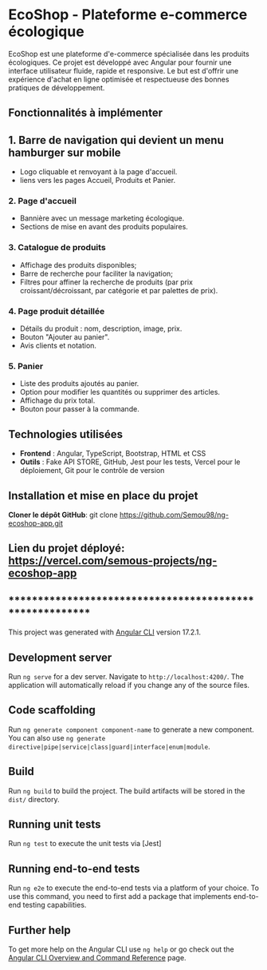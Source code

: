 # EcoShop - Plateforme e-commerce écologique

EcoShop est une plateforme d'e-commerce spécialisée dans les produits écologiques. Ce projet est développé avec Angular pour fournir une interface utilisateur fluide, rapide et responsive. Le but est d'offrir une expérience d'achat en ligne optimisée et respectueuse des bonnes pratiques de développement.

## Fonctionnalités à implémenter

## 1. Barre de navigation qui devient un menu hamburger sur mobile
- Logo cliquable et renvoyant à la page d'accueil.
- liens vers les pages Accueil, Produits et Panier.

### 2. Page d'accueil
- Bannière avec un message marketing écologique.
- Sections de mise en avant des produits populaires.

### 3. Catalogue de produits
- Affichage des produits disponibles;
- Barre de recherche pour faciliter la navigation;
- Filtres pour affiner la recherche de produits (par prix croissant/décroissant, par catégorie et par palettes de prix).

### 4. Page produit détaillée
- Détails du produit : nom, description, image, prix.
- Bouton "Ajouter au panier".
- Avis clients et notation.

### 5. Panier
- Liste des produits ajoutés au panier.
- Option pour modifier les quantités ou supprimer des articles.
- Affichage du prix total.
- Bouton pour passer à la commande.

## Technologies utilisées
- **Frontend** : Angular, TypeScript, Bootstrap, HTML et CSS
- **Outils** : Fake API STORE, GitHub, Jest pour les tests, Vercel pour le déploiement, Git pour le contrôle de version

## Installation et mise en place du projet
**Cloner le dépôt GitHub**: git clone https://github.com/Semou98/ng-ecoshop-app.git

## Lien du projet déployé: https://vercel.com/semous-projects/ng-ecoshop-app


## ********************************************************


This project was generated with [Angular CLI](https://github.com/angular/angular-cli) version 17.2.1.

## Development server

Run `ng serve` for a dev server. Navigate to `http://localhost:4200/`. The application will automatically reload if you change any of the source files.

## Code scaffolding

Run `ng generate component component-name` to generate a new component. You can also use `ng generate directive|pipe|service|class|guard|interface|enum|module`.

## Build

Run `ng build` to build the project. The build artifacts will be stored in the `dist/` directory.

## Running unit tests

Run `ng test` to execute the unit tests via [Jest]

## Running end-to-end tests

Run `ng e2e` to execute the end-to-end tests via a platform of your choice. To use this command, you need to first add a package that implements end-to-end testing capabilities.

## Further help

To get more help on the Angular CLI use `ng help` or go check out the [Angular CLI Overview and Command Reference](https://angular.io/cli) page.
